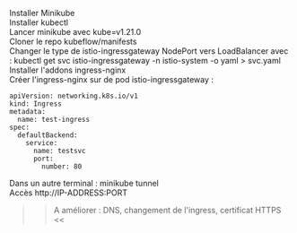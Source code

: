 Installer Minikube  
Installer kubectl  
Lancer minikube avec kube=v1.21.0  
Cloner le repo kubeflow/manifests  
Changer le type de istio-ingressgateway NodePort vers LoadBalancer avec : kubectl get svc istio-ingressgateway -n istio-system -o yaml > svc.yaml  
Installer l'addons ingress-nginx  
Créer l'ingress-nginx sur de pod istio-ingressgateway :  
```
apiVersion: networking.k8s.io/v1
kind: Ingress
metadata:
  name: test-ingress
spec:
  defaultBackend:
    service:
      name: testsvc
      port:
        number: 80
```
Dans un autre terminal : minikube tunnel  
Accès http://IP-ADDRESS:PORT 

>> A améliorer : DNS, changement de l'ingress, certificat HTTPS  <<
